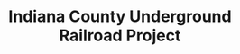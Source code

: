 ---
layout: repo
title: "Indiana County Underground Railroad Project"
id: 14235
permalink: repos/14235/
---